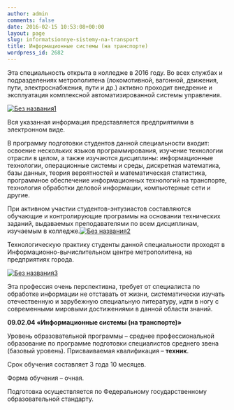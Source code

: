 ```yaml
---
author: admin
comments: false
date: 2016-02-15 10:53:08+00:00
layout: page
slug: informatsionnye-sistemy-na-transport
title: Информационные системы (на транспорте)
wordpress_id: 2682
---
```


Эта специальность открыта в колледже в 2016 году. Во всех службах и подразделениях метрополитена (локомотивной, вагонной, движения, пути, электроснабжения, пути и др.) активно проходит внедрение и эксплуатация комплексной автоматизированной системы управления.

[![Без названия1](http://www.cm-spb.ru/cms/wp-content/uploads/2016/02/Без-названия1.png)](http://www.cm-spb.ru/cms/wp-content/uploads/2016/02/Без-названия1.png)

Вся указанная информация представляется предприятиями в электронном виде.

В программу подготовки студентов данной специальности входит: освоение нескольких языков программирования, изучение технологии отрасли в целом, а также изучаются дисциплины: информационные технологии, операционные системы и среды, дискретная математика, базы данных, теория вероятностей и математическая статистика, программное обеспечение информационных технологий на транспорте, технология обработки деловой информации, компьютерные сети и другие.



При активном участии студентов-энтузиастов составляются обучающие и контролирующие программы на основании технических заданий, выдаваемых преподавателями по всем дисциплинам, изучаемым в колледже.[![Без названия2](http://www.cm-spb.ru/cms/wp-content/uploads/2016/02/Без-названия2.png)](http://www.cm-spb.ru/cms/wp-content/uploads/2016/02/Без-названия2.png)

Технологическую практику студенты данной специальности проходят в Информационно-вычислительном центре метрополитена, на предприятиях города.

[![Без названия3](http://www.cm-spb.ru/cms/wp-content/uploads/2016/02/Без-названия3.png)](http://www.cm-spb.ru/cms/wp-content/uploads/2016/02/Без-названия3.png)

Эта профессия очень перспективна, требует от специалиста по обработке информации не отставать от жизни, систематически изучать отечественную и зарубежную специальную литературу, идти в ногу с современными мировыми достижениями в данной области знаний.






**09.02.04 «Информационные системы (на транспорте)»**


Уровень образовательной программы – среднее профессиональной образование по программе подготовки специалистов среднего звена (базовый уровень). Присваиваемая квалификация – **техник**.

Срок обучения составляет 3 года 10 месяцев.

Форма обучения – очная.

Подготовка осуществляется по Федеральному государственному образовательной стандарту.

